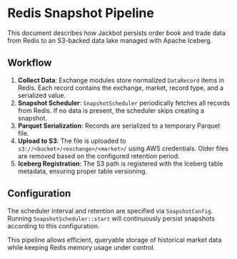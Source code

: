 # Redis Snapshot Pipeline

This document describes how Jackbot persists order book and trade data from Redis to an S3-backed data lake managed with Apache Iceberg.

## Workflow

1. **Collect Data**: Exchange modules store normalized `DataRecord` items in Redis. Each record contains the exchange, market, record type, and a serialized value.
2. **Snapshot Scheduler**: `SnapshotScheduler` periodically fetches all records from Redis. If no data is present, the scheduler skips creating a snapshot.
3. **Parquet Serialization**: Records are serialized to a temporary Parquet file.
4. **Upload to S3**: The file is uploaded to `s3://<bucket>/<exchange>/<market>/` using AWS credentials. Older files are removed based on the configured retention period.
5. **Iceberg Registration**: The S3 path is registered with the Iceberg table metadata, ensuring proper table versioning.

## Configuration

The scheduler interval and retention are specified via `SnapshotConfig`. Running `SnapshotScheduler::start` will continuously persist snapshots according to this configuration.

This pipeline allows efficient, queryable storage of historical market data while keeping Redis memory usage under control.
